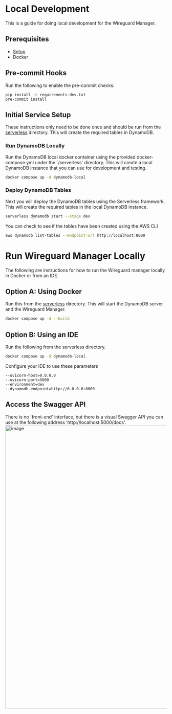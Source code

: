 # Local Development
This is a guide for doing local development for the Wireguard Manager.

## Prerequisites
- [Setup](SETUP.md)
- Docker

## Pre-commit Hooks
Run the following to enable the pre-commit checks:
```
pip install -r requirements-dev.txt
pre-commit install
```

## Initial Service Setup
These instructions only need to be done once and should be run from the [serverless](https://github.com/NinjaSomething/wireguard-manager/tree/master/serverless) directory.  This will create the required tables in DynamoDB.

### Run DynamoDB Locally
Run the DynamoDB local docker container using the provided docker-compose.yml under the `/serverless' directory.  This will
create a local DynamoDB instance that you can use for development and testing.

```bash
docker compose up -d dynamodb-local
```

### Deploy DynamoDB Tables

Next you will deploy the DynamoDB tables using the Serverless framework.  This will create the required tables in the
local DynamoDB instance.

```bash
serverless dynamodb start --stage dev
```

You can check to see if the tables have been created using the AWS CLI

```bash
aws dynamodb list-tables --endpoint-url http://localhost:8000
```

# Run Wireguard Manager Locally
The following are instructions for how to run the Wireguard manager locally in Docker or from an IDE.

## Option A: Using Docker
Run this from the [serverless](https://github.com/NinjaSomething/wireguard-manager/tree/master/serverless) directory.  This will start the DynamoDB server and the Wireguard Manager.

```bash
docker compose up -d --build
```

## Option B: Using an IDE
Run the following from the serverless directory.
```bash
docker compose up -d dynamodb-local
```

Configure your IDE to use these parameters
```
--uvicorn-host=0.0.0.0
--uvicorn-port=5000
--environment=dev
--dynamodb-endpoint=http://0.0.0.0:8000
```

## Access the Swagger API
There is no 'front-end' interface, but there is a visual Swagger API you can use at the following address 'http://localhost:5000/docs'.
<img width="1473" height="887" alt="image" src="https://github.com/user-attachments/assets/13894bf9-eb67-4b7e-9152-874a52bac094" />
